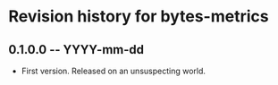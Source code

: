 # Revision history for bytes-metrics

## 0.1.0.0 -- YYYY-mm-dd

* First version. Released on an unsuspecting world.

